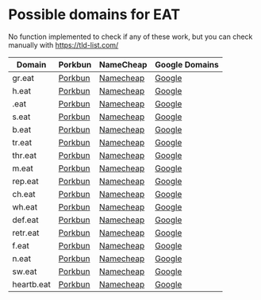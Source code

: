 # Possible domains for EAT

No function implemented to check if any of these work, but you can check manually with https://tld-list.com/

| Domain | Porkbun | NameCheap | Google Domains |
|---|---|---|---|
| gr.eat | [Porkbun](https://porkbun.com/checkout/search?prb=e814663da1&tlds=&idnLanguage=&search=search&q=gr.eat) | [Namecheap](https://www.namecheap.com/domains/registration/results/?domain=gr.eat) | [Google](https://domains.google.com/registrar/search?searchTerm=gr.eat) |
| h.eat | [Porkbun](https://porkbun.com/checkout/search?prb=e814663da1&tlds=&idnLanguage=&search=search&q=h.eat) | [Namecheap](https://www.namecheap.com/domains/registration/results/?domain=h.eat) | [Google](https://domains.google.com/registrar/search?searchTerm=h.eat) |
| .eat | [Porkbun](https://porkbun.com/checkout/search?prb=e814663da1&tlds=&idnLanguage=&search=search&q=.eat) | [Namecheap](https://www.namecheap.com/domains/registration/results/?domain=.eat) | [Google](https://domains.google.com/registrar/search?searchTerm=.eat) |
| s.eat | [Porkbun](https://porkbun.com/checkout/search?prb=e814663da1&tlds=&idnLanguage=&search=search&q=s.eat) | [Namecheap](https://www.namecheap.com/domains/registration/results/?domain=s.eat) | [Google](https://domains.google.com/registrar/search?searchTerm=s.eat) |
| b.eat | [Porkbun](https://porkbun.com/checkout/search?prb=e814663da1&tlds=&idnLanguage=&search=search&q=b.eat) | [Namecheap](https://www.namecheap.com/domains/registration/results/?domain=b.eat) | [Google](https://domains.google.com/registrar/search?searchTerm=b.eat) |
| tr.eat | [Porkbun](https://porkbun.com/checkout/search?prb=e814663da1&tlds=&idnLanguage=&search=search&q=tr.eat) | [Namecheap](https://www.namecheap.com/domains/registration/results/?domain=tr.eat) | [Google](https://domains.google.com/registrar/search?searchTerm=tr.eat) |
| thr.eat | [Porkbun](https://porkbun.com/checkout/search?prb=e814663da1&tlds=&idnLanguage=&search=search&q=thr.eat) | [Namecheap](https://www.namecheap.com/domains/registration/results/?domain=thr.eat) | [Google](https://domains.google.com/registrar/search?searchTerm=thr.eat) |
| m.eat | [Porkbun](https://porkbun.com/checkout/search?prb=e814663da1&tlds=&idnLanguage=&search=search&q=m.eat) | [Namecheap](https://www.namecheap.com/domains/registration/results/?domain=m.eat) | [Google](https://domains.google.com/registrar/search?searchTerm=m.eat) |
| rep.eat | [Porkbun](https://porkbun.com/checkout/search?prb=e814663da1&tlds=&idnLanguage=&search=search&q=rep.eat) | [Namecheap](https://www.namecheap.com/domains/registration/results/?domain=rep.eat) | [Google](https://domains.google.com/registrar/search?searchTerm=rep.eat) |
| ch.eat | [Porkbun](https://porkbun.com/checkout/search?prb=e814663da1&tlds=&idnLanguage=&search=search&q=ch.eat) | [Namecheap](https://www.namecheap.com/domains/registration/results/?domain=ch.eat) | [Google](https://domains.google.com/registrar/search?searchTerm=ch.eat) |
| wh.eat | [Porkbun](https://porkbun.com/checkout/search?prb=e814663da1&tlds=&idnLanguage=&search=search&q=wh.eat) | [Namecheap](https://www.namecheap.com/domains/registration/results/?domain=wh.eat) | [Google](https://domains.google.com/registrar/search?searchTerm=wh.eat) |
| def.eat | [Porkbun](https://porkbun.com/checkout/search?prb=e814663da1&tlds=&idnLanguage=&search=search&q=def.eat) | [Namecheap](https://www.namecheap.com/domains/registration/results/?domain=def.eat) | [Google](https://domains.google.com/registrar/search?searchTerm=def.eat) |
| retr.eat | [Porkbun](https://porkbun.com/checkout/search?prb=e814663da1&tlds=&idnLanguage=&search=search&q=retr.eat) | [Namecheap](https://www.namecheap.com/domains/registration/results/?domain=retr.eat) | [Google](https://domains.google.com/registrar/search?searchTerm=retr.eat) |
| f.eat | [Porkbun](https://porkbun.com/checkout/search?prb=e814663da1&tlds=&idnLanguage=&search=search&q=f.eat) | [Namecheap](https://www.namecheap.com/domains/registration/results/?domain=f.eat) | [Google](https://domains.google.com/registrar/search?searchTerm=f.eat) |
| n.eat | [Porkbun](https://porkbun.com/checkout/search?prb=e814663da1&tlds=&idnLanguage=&search=search&q=n.eat) | [Namecheap](https://www.namecheap.com/domains/registration/results/?domain=n.eat) | [Google](https://domains.google.com/registrar/search?searchTerm=n.eat) |
| sw.eat | [Porkbun](https://porkbun.com/checkout/search?prb=e814663da1&tlds=&idnLanguage=&search=search&q=sw.eat) | [Namecheap](https://www.namecheap.com/domains/registration/results/?domain=sw.eat) | [Google](https://domains.google.com/registrar/search?searchTerm=sw.eat) |
| heartb.eat | [Porkbun](https://porkbun.com/checkout/search?prb=e814663da1&tlds=&idnLanguage=&search=search&q=heartb.eat) | [Namecheap](https://www.namecheap.com/domains/registration/results/?domain=heartb.eat) | [Google](https://domains.google.com/registrar/search?searchTerm=heartb.eat) |
